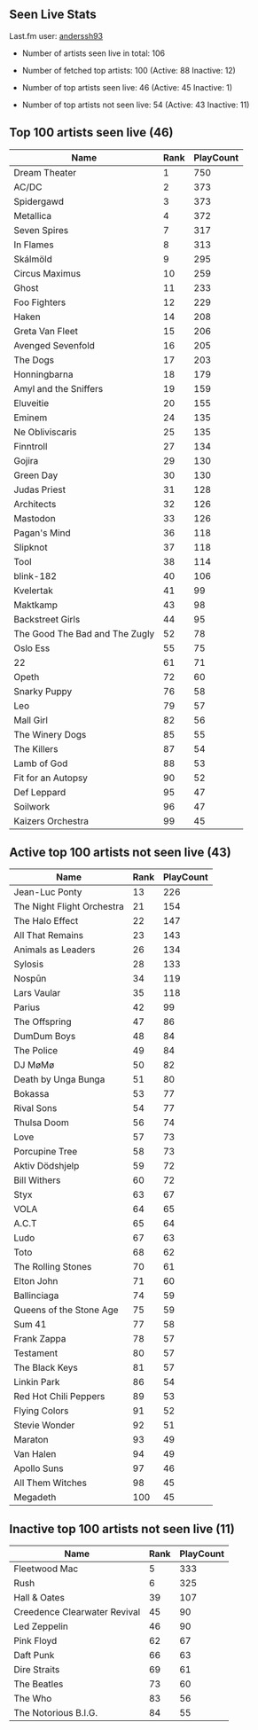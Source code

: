 ## Seen Live Stats

Last.fm user: [anderssh93](https://www.last.fm/user/anderssh93)

- Number of artists seen live in total: 106

- Number of fetched top artists: 100 (Active: 88 Inactive: 12)

- Number of top artists seen live: 46 (Active: 45 Inactive: 1)

- Number of top artists not seen live: 54 (Active: 43 Inactive: 11)

## Top 100 artists seen live (46)

Name                           | Rank | PlayCount
------------------------------ | ---- | ---------
Dream Theater                  | 1    | 750      
AC/DC                          | 2    | 373      
Spidergawd                     | 3    | 373      
Metallica                      | 4    | 372      
Seven Spires                   | 7    | 317      
In Flames                      | 8    | 313      
Skálmöld                       | 9    | 295      
Circus Maximus                 | 10   | 259      
Ghost                          | 11   | 233      
Foo Fighters                   | 12   | 229      
Haken                          | 14   | 208      
Greta Van Fleet                | 15   | 206      
Avenged Sevenfold              | 16   | 205      
The Dogs                       | 17   | 203      
Honningbarna                   | 18   | 179      
Amyl and the Sniffers          | 19   | 159      
Eluveitie                      | 20   | 155      
Eminem                         | 24   | 135      
Ne Obliviscaris                | 25   | 135      
Finntroll                      | 27   | 134      
Gojira                         | 29   | 130      
Green Day                      | 30   | 130      
Judas Priest                   | 31   | 128      
Architects                     | 32   | 126      
Mastodon                       | 33   | 126      
Pagan's Mind                   | 36   | 118      
Slipknot                       | 37   | 118      
Tool                           | 38   | 114      
blink-182                      | 40   | 106      
Kvelertak                      | 41   | 99       
Maktkamp                       | 43   | 98       
Backstreet Girls               | 44   | 95       
The Good The Bad and The Zugly | 52   | 78       
Oslo Ess                       | 55   | 75       
22                             | 61   | 71       
Opeth                          | 72   | 60       
Snarky Puppy                   | 76   | 58       
Leo                            | 79   | 57       
Mall Girl                      | 82   | 56       
The Winery Dogs                | 85   | 55       
The Killers                    | 87   | 54       
Lamb of God                    | 88   | 53       
Fit for an Autopsy             | 90   | 52       
Def Leppard                    | 95   | 47       
Soilwork                       | 96   | 47       
Kaizers Orchestra              | 99   | 45       

## Active top 100 artists not seen live (43)

Name                       | Rank | PlayCount
-------------------------- | ---- | ---------
Jean-Luc Ponty             | 13   | 226      
The Night Flight Orchestra | 21   | 154      
The Halo Effect            | 22   | 147      
All That Remains           | 23   | 143      
Animals as Leaders         | 26   | 134      
Sylosis                    | 28   | 133      
Nospūn                     | 34   | 119      
Lars Vaular                | 35   | 118      
Parius                     | 42   | 99       
The Offspring              | 47   | 86       
DumDum Boys                | 48   | 84       
The Police                 | 49   | 84       
DJ MøMø                    | 50   | 82       
Death by Unga Bunga        | 51   | 80       
Bokassa                    | 53   | 77       
Rival Sons                 | 54   | 77       
Thulsa Doom                | 56   | 74       
Love                       | 57   | 73       
Porcupine Tree             | 58   | 73       
Aktiv Dödshjelp            | 59   | 72       
Bill Withers               | 60   | 72       
Styx                       | 63   | 67       
VOLA                       | 64   | 65       
A.C.T                      | 65   | 64       
Ludo                       | 67   | 63       
Toto                       | 68   | 62       
The Rolling Stones         | 70   | 61       
Elton John                 | 71   | 60       
Ballinciaga                | 74   | 59       
Queens of the Stone Age    | 75   | 59       
Sum 41                     | 77   | 58       
Frank Zappa                | 78   | 57       
Testament                  | 80   | 57       
The Black Keys             | 81   | 57       
Linkin Park                | 86   | 54       
Red Hot Chili Peppers      | 89   | 53       
Flying Colors              | 91   | 52       
Stevie Wonder              | 92   | 51       
Maraton                    | 93   | 49       
Van Halen                  | 94   | 49       
Apollo Suns                | 97   | 46       
All Them Witches           | 98   | 45       
Megadeth                   | 100  | 45       

## Inactive top 100 artists not seen live (11)

Name                         | Rank | PlayCount
---------------------------- | ---- | ---------
Fleetwood Mac                | 5    | 333      
Rush                         | 6    | 325      
Hall & Oates                 | 39   | 107      
Creedence Clearwater Revival | 45   | 90       
Led Zeppelin                 | 46   | 90       
Pink Floyd                   | 62   | 67       
Daft Punk                    | 66   | 63       
Dire Straits                 | 69   | 61       
The Beatles                  | 73   | 60       
The Who                      | 83   | 56       
The Notorious B.I.G.         | 84   | 55       
